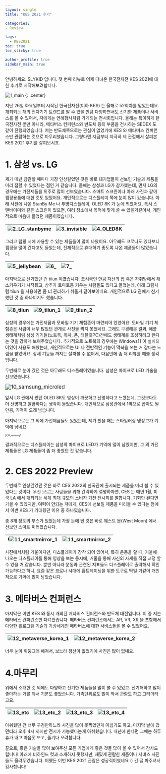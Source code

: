 ```yaml
---
layout: single
title: "KES 2021 후기"

categories: 
- Review

tags: 
  - KES2021
toc: true
toc_sticky: true

author_profile: true
sidebar_main: true
---
```


안녕하세요. SLYKID 입니다. 첫 번째 리뷰로 어제 다녀온 한국전자전 KES 2021에 대한 후기로 시작해보려합니다.

![1_main](/images/2021-10-30-1_kes2021_review/1_main.jpg)
{: .center}

지난 26일 화요일부터 시작된 한국전자전(이하 KES) 는 올해로 52회차를 맞았는데요. 개최되는 해의 전자기기 트랜드를 알 수 있을 만큼 다양하면서도 신기한 제품이나 서비스를 볼 수 있어서, 저에게는 연례행사처럼 가게되는 전시회입니다.
올해는 특이하게 한국전자전 뿐만 아니라, 메타버스 컨퍼런스와 반도체 등의 부품을 전시하는 SEDEX 도 같이 진행되었습니다. 저는 반도체쪽으로는 관심이 없었기에 KES 와 메타버스 컨퍼런스만 관람하는 것으로 마무리했습니다.
그렇다면 지금부터 지극히 제 관점에서 살펴본 KES 2021 후기를 살펴보시죠.

# 1. 삼성 vs. LG

제가 매년 참관할 때마다 가장 인상깊었던 것은 바로 대기업들이 선보인 기술과 제품을 미리 접할 수 있었다는 점인 거 같습니다. 올해는 삼성과 LG가 참가했는데, 먼저 LG의 경우에는 가전제품을 위주로 많이 선보였습니다.
스마트 스크린이나 아래 사진과 같이 캠핑용품에 대한 것도 있었어요. 개인적으로는 디스플레이 쪽에 눈이 많이 갔습니다. 아래 사진에 나온 StanBy Me 나 투명디스플레이, OLED 8K 가 눈에 띄였어요. 특시 스탠바이미와 같은 스크린이 있으면, 여러 장소에서 목적에 맞게 쓸 수 있을거같아서, 개인적으로 마음에 들었던 제품이였습니다.

| ![2_LG_stanbyme](/images/2021-10-30-1_kes2021_review/2_LG_stanbyme.png) | ![3_invisible](/images/2021-10-30-1_kes2021_review/3_invisible.png) | ![4_OLED8K](/images/2021-10-30-1_kes2021_review/4_OLED8K.png) |
|---| --- | --- |

그리고 캠핑 시에 사용할 수 있는 제품들이 많이 나왔어요. 아무래도 코로나도 있다보니 캠핑을 많이 간다고도 들었는데, 전체적으로 휴대하기 좋도록 나온 제품들이 많았습니다.

| ![5_jellybean](/images/2021-10-30-1_kes2021_review/5_jellybean.jpg) | ![6_](/images/2021-10-30-1_kes2021_review/6_camping_1.jpg) | ![7_](/images/2021-10-30-1_kes2021_review/7_camping_2.jpg) |
| --- | --- |------------------------------------------------------------|

마지막으로 신기했던 건 tiiun 이였습니다. 코시국인 만큼 자신의 집 혹은 자취방에서 채소키우기가 시작됬고, 상추가 토마토등 키우는 사람들도 있다고 들었는데, 아래 그림처럼 tiiun 을 사용하면 좀 더 관리하기 쉬울거 같아보이네요. 개인적으로 LG 관에서 신기했던 것 중 하나이기도 했습니다.

| ![8_tiiun](/images/2021-10-30-1_kes2021_review/8_tiiun.png) | ![9_tiiun_1](/images/2021-10-30-1_kes2021_review/9_tiiun_1.jpg) | ![9_tiiun_2](/images/2021-10-30-1_kes2021_review/9_tiiun_2.jpg) |
| --- |---| --- |

삼성의 경우에는 가전제품과 모바일 기기 체험존이 마련되어 있었어요. 모바일 기기 체험존은 사람이 너무 많았던 관계로 사진을 찍지 못했네요. 그래도 구경해본 결과, 애플 생태계처럼 삼성 기기들(노트북, 워치, 폰, 태블릿PC)간에도 생태계를 조성하려고 한다는 것을 강하게 보여주었습니다. 추가적으로 노트북의 경우에는 Windows11 이 설치되어있어 사용도 해봤는데, 개인적으로는 UI 나 전반적인 기능이 맥북을 쓰는 거 같다는 느낌을 받았어요. 상세 기능들 까지는 살펴볼 수 없어서, 다음번에 좀 더 리뷰를 해볼 생각입니다.

두번째로 눈이 갔던 것은 아무래도 디스플레이였습니다. 삼성은 마이크로 LED 기술을 선보였습니다.

<img src="/images/2021-10-30-1_kes2021_review/10_samsung_microled.png" alt="10_samsung_microled" style="zoom:120%;" />

앞서 LG 관에서 봤던 OLED 8K도 영상이 깨끗하고 선명하다고 느꼈는데, 그것보다도 더 선명하고 깔끔하다는 생각이 들었습니다. 개인적으로 삼성관에서 1픽으로 꼽아도 될 만큼, 기억이 오래 남습니다.

마지막으로는 그 외에 가전제품들도 있었는데, 제가 봤을 때는 스타일러랑 냉장고가 기억에 남네요.

<img src="/images/2021-10-30-1_kes2021_review/10_samsung1.png" alt="10_samsung1" style="zoom:50%;" />

결과적으로는 디스플레이는 삼성의 마이크로 LED가 기억에 많이 남았지만, 그 외 가전제품들은 LG 제품들이 좀 더 좋았던 것 같습니다.



# 2. CES 2022 Preview

두번째로 인상깊었던 것은 바로 CES 2022의 한국관에 출시되는 제품을 미리 볼 수 있었다는 것이다. 우선 모르는 사람들을 위해 간략하게 설명하자면, CES 는 매년 1월, 미국 LA 에서 개최되는 세계 최대 규모의 소비자 가전 전시회를 말합니다. 기회만 된다면 가볼 수 있겠지만, 여력이 안되는 저에게, CES에 선보일 제품을 미리볼 수 있다는 점에서 이번 KES 가 기대됬던 이유 중 하나였습니다.

총 8개 정도의 부스가 있었는데 가장 눈에 띈 것은 바로 웨스트 문(West Moon) 에서 선보인 스마트 미러였습니다.

| !![11_smartmirror_1](/images/2021-10-30-1_kes2021_review/11_smartmirror_1.jpg) | ![11_smartmirror_2](/images/2021-10-30-1_kes2021_review/11_smartmirror_2.jpg) |
| --- | --- |

사진에서처럼 거울이지만, 디스플레이가 장착 되어 있어서, 특히 운동을 할 때, 거울에 나오는 디스플레이를 통해 영상을 보는 동시에, 거울을 통해 자신의 자세를 직접 교정 할 수 있을 거 같습니다. 뿐만 아니라 운동과 관련된 지표들도 디스플레이로 출력해서 확인가능하다고 하니, 요즘 같은 코로나 시대에 홈트레이닝을 위한 도구로 딱일 거같아 개인적으로 기억에 많이 남았습니다.



# 3. 메타버스 컨퍼런스

마지막은 이번 KES 와 동시 개최된 메타버스 컨퍼런스와 반도체 대전입니다. 이 중 저는 메타버스 컨퍼런스만 다녀왔습니다. 메타버스 컨퍼런스에서는 AR, VR, XR 을 포함해서 다양한 홀로그램 기술과 가상세계인 메타버스에 대한 서비스들을 볼 수 있었어요.

| ![12_metaverse_korea_1](/images/2021-10-30-1_kes2021_review/12_metaverse_korea_1.jpg) | ![12_metaverse_korea_2](/images/2021-10-30-1_kes2021_review/12_metaverse_korea_2.jpg) |
| --- | --- |

너무 눈이 휘둥그래 해져서, 보느라 정신이 없었기에 사진은 많이 없네요..



# 4.마무리

위에서 소개한 것 외에도 다양하고 신기한 제품들을 많이 볼 수 있었고. 신기해하고 많이 좋아하는 거를 봐서 기분도 좋았습니다.  가족단위로도 많이 와서 관람도 하고 그러더라고요.

| ![13_etc](/images/2021-10-30-1_kes2021_review/13_etc.jpg) | ![13_etc_2](/images/2021-10-30-1_kes2021_review/13_etc_2.jpg) | ![13_etc_3](/images/2021-10-30-1_kes2021_review/13_etc_3.jpg) | ![13_etc_4](/images/2021-10-30-1_kes2021_review/13_etc_4.jpg) |
|---|---|---| --- |

아쉬웠던 건 너무 구경만하느라 사진을 많이 못찍었던게 아쉽기도 하고, 마지막 날에 갔던터라 오후 4시 까지만 전시가 가능했다는게 아쉬웠습니다. 내년에 한다면 그때는 하루 휴가 내고 마음껏 보고, 즐기다 오려합니다.

끝으로, 좋은 기술들 많이 보여주신 모든 기업에게 좋은 것들 많이 볼 수 있어서 감사드립니다! 아래에 비하인드 컷과 소개하지 못했지만, 재밌게 관람한 제품이나 서비스 사진들도 올려두었습니다. 어쨌든 이번 KES 2021 관람은 성공적이였네요 :) 긴 글 봐주셔서 감사합니다!

